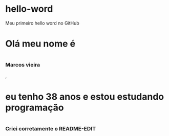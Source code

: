 # hello-word
Meu primeiro hello word no GitHub
# <h1>Olá meu nome é<h1> <h3>Marcos vieira</h3>, <h1>eu tenho 38 anos e estou estudando programação</h1>
# <h3>Criei corretamente o README-EDIT</h3>
